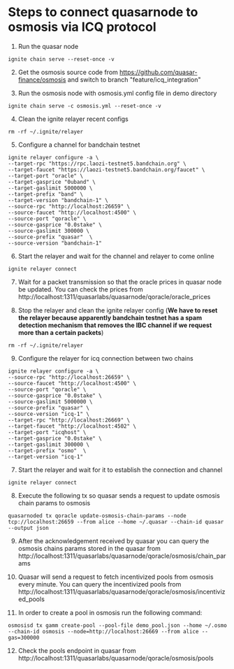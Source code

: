 # Steps to connect quasarnode to osmosis via ICQ protocol

1. Run the quasar node

```
ignite chain serve --reset-once -v
```

2. Get the osmosis source code from https://github.com/quasar-finance/osmosis and switch to branch "feature/icq_integration"

3. Run the osmosis node with osmosis.yml config file in demo directory

```
ignite chain serve -c osmosis.yml --reset-once -v
```

4. Clean the ignite relayer recent configs

```
rm -rf ~/.ignite/relayer
```

5. Configure a channel for bandchain testnet
```
ignite relayer configure -a \
--target-rpc "https://rpc.laozi-testnet5.bandchain.org" \
--target-faucet "https://laozi-testnet5.bandchain.org/faucet" \
--target-port "oracle" \
--target-gasprice "0uband" \
--target-gaslimit 5000000 \
--target-prefix "band" \
--target-version "bandchain-1" \
--source-rpc "http://localhost:26659" \
--source-faucet "http://localhost:4500" \
--source-port "qoracle" \
--source-gasprice "0.0stake" \
--source-gaslimit 300000 \
--source-prefix "quasar"  \
--source-version "bandchain-1"
```

6. Start the relayer and wait for the channel and relayer to come online
```
ignite relayer connect 
```

7. Wait for a packet transmission so that the oracle prices in quasar node be updated. You can check the prices from http://localhost:1311/quasarlabs/quasarnode/qoracle/oracle_prices

8. Stop the relayer and clean the ignite relayer config (**We have to reset the relayer because apparently bandchain testnet has a spam detection mechanism that removes the IBC channel if we request more than a certain packets**)

```
rm -rf ~/.ignite/relayer
```

9. Configure the relayer for icq connection between two chains

```
ignite relayer configure -a \
--source-rpc "http://localhost:26659" \
--source-faucet "http://localhost:4500" \
--source-port "qoracle" \
--source-gasprice "0.0stake" \
--source-gaslimit 5000000 \
--source-prefix "quasar" \
--source-version "icq-1" \
--target-rpc "http://localhost:26669" \
--target-faucet "http://localhost:4502" \
--target-port "icqhost" \
--target-gasprice "0.0stake" \
--target-gaslimit 300000 \
--target-prefix "osmo"  \
--target-version "icq-1"
```

7. Start the relayer and wait for it to establish the connection and channel
```
ignite relayer connect
```

8. Execute the following tx so quasar sends a request to update osmosis chain params to osmosis

```
quasarnoded tx qoracle update-osmosis-chain-params --node tcp://localhost:26659 --from alice --home ~/.quasar --chain-id quasar --output json
```

9. After the acknowledgement received by quasar you can query the osmosis chains params stored in the quasar from http://localhost:1311/quasarlabs/quasarnode/qoracle/osmosis/chain_params

10. Quasar will send a request to fetch incentivized pools from osmosis every minute. You can query the incentivized pools from http://localhost:1311/quasarlabs/quasarnode/qoracle/osmosis/incentivized_pools

11. In order to create a pool in osmosis run the following command:

```
osmosisd tx gamm create-pool --pool-file demo_pool.json --home ~/.osmo --chain-id osmosis --node=http://localhost:26669 --from alice --gas=300000
```

12. Check the pools endpoint in quasar from http://localhost:1311/quasarlabs/quasarnode/qoracle/osmosis/pools